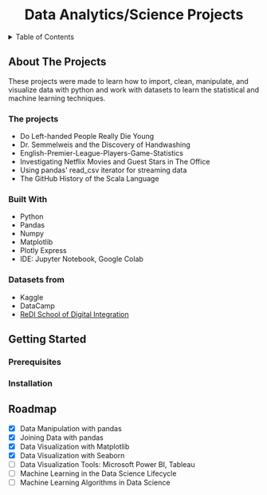<p align="center">
  <h1 align="center">Data Analytics/Science Projects</h1>
</p>


<details>
  <summary>Table of Contents</summary>
 
  1. [About The Projects](#about_the_project)
     * [The projects](#the_projects)
     * [Built With](#built_with)
     * [Datasets](#datasets_)
     
  2. [Getting Started](#getting_started)
     * [Prerequisites](#prerequisites_)
     * [Installation](#installation_)
  
  3. [Roadmap](#roadmap_)
  
</details>

## <a name="about_the_project"></a>About The Projects
These projects were made to learn how to import, clean, manipulate, and visualize data with python and work with datasets to learn the statistical and machine learning techniques.

### <a name="the_projects"></a>The projects
* Do Left-handed People Really Die Young
* Dr. Semmelweis and the Discovery of Handwashing
* English-Premier-League-Players-Game-Statistics
* Investigating Netflix Movies and Guest Stars in The Office
* Using pandas' read_csv iterator for streaming data
* The GitHub History of the Scala Language

### <a name="built_with"></a>Built With
* Python 
* Pandas
* Numpy
* Matplotlib
* Plotly Express
* IDE: Jupyter Notebook, Google Colab

### <a name="datasets_"></a>Datasets from
* Kaggle
* DataCamp
* [ReDI School of Digital Integration](https://www.redi-school.org/)

## <a name="getting_started"></a>Getting Started

### <a name="prerequisites_"></a>Prerequisites

### <a name="installation_"></a>Installation

## <a name="roadmap_"></a>Roadmap

- [x] Data Manipulation with pandas
- [x] Joining Data with pandas
- [x] Data Visualization with Matplotlib
- [x] Data Visualization with Seaborn
- [ ] Data Visualization Tools: Microsoft Power BI, Tableau
- [ ] Machine Learning in the Data Science Lifecycle
- [ ] Machine Learning Algorithms in Data Science

